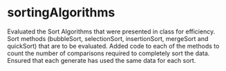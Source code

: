 # sortingAlgorithms
Evaluated the Sort Algorithms that were presented in class for efficiency. Sort methods (bubbleSort, selectionSort, insertionSort, mergeSort and quickSort) that are to be evaluated. Added code to each of the methods to count the number of comparisons required to completely sort the data. Ensured that each generate has used the same data for each sort. 
